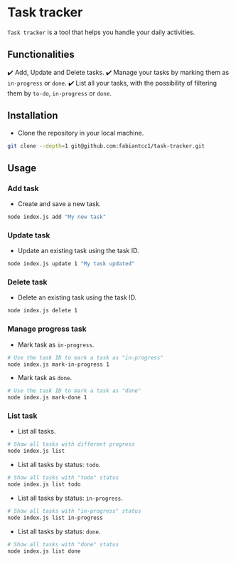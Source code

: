 # Task tracker
`Task tracker` is a tool that helps you handle your daily activities.

## Functionalities
✔️ Add, Update and Delete tasks.
✔️ Manage your tasks by marking them as `in-progress` or `done`.
✔️ List all your tasks, with the possibility of filtering them by `to-do`, `in-progress` or `done`.

## Installation
 - Clone the repository in your local machine.
```bash
git clone --depth=1 git@github.com:fabiantcc1/task-tracker.git
```

## Usage
### Add task
- Create and save a new task.
```bash
node index.js add "My new task"
```

### Update task
- Update an existing task using the task ID.
```bash
node index.js update 1 "My task updated"
```

### Delete task
- Delete an existing task using the task ID.
```bash
node index.js delete 1
```

### Manage progress task
- Mark task as `in-progress`.
```bash
# Use the task ID to mark a task as "in-progress"
node index.js mark-in-progress 1
```
- Mark task as `done`.
```bash
# Use the task ID to mark a task as "done"
node index.js mark-done 1
```
### List task
- List all tasks.
```bash
# Show all tasks with different progress
node index.js list
```

- List all tasks by status: `todo`.
```bash
# Show all tasks with "todo" status
node index.js list todo
```

- List all tasks by status: `in-progress`.
```bash
# Show all tasks with "in-progress" status
node index.js list in-progress
```

- List all tasks by status: `done`.
```bash
# Show all tasks with "done" status
node index.js list done
```